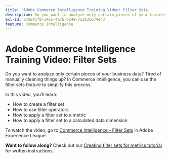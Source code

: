 ```yaml
---
title: 'Adobe Commerce Intelligence Training Video: Filter Sets'
description: Do you want to analyze only certain pieces of your business data? Tired of manually cleaning things up? In Adobe Commerce Intelligence, you can use the filter sets feature to simplify this process.
exl-id: 2756f1f0-1465-4a7b-b249-7a3b36674e43
feature: Commerce Intelligence
---
```

# Adobe Commerce Intelligence Training Video: Filter Sets

Do you want to analyze only certain pieces of your business data? Tired of manually cleaning things up? In Commerce Intelligence, you can use the filter sets feature to simplify this process.

In this video, you'll learn:

* How to create a filter set
* How to use filter operators
* How to apply a filter set to a metric
* How to apply a filter set to a calculated data dimension

To watch the video, go to [Commerce Intelligence - Filter Sets](/docs/commerce-learn/tutorials/business-intelligence/filter-sets.html) in Adobe Experience League.

 **Want to follow along?** Check out our [Creating filter sets for metrics tutorial](/docs/commerce-business-intelligence/mbi/build/reports/ess-manage-data-filters.html) for written instructions.
